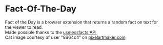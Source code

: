 # Fact-Of-The-Day

Fact of the Day is a browser extension that returns a random fact on text for the viewer to read.  
Made possible thanks to the [uselessfacts API](https://uselessfacts.jsph.pl/)  
Cat image courtesy of user "9664c4" on [pixelartmaker.com](http://pixelartmaker.com/art/ba79ccaf05eaf17)
